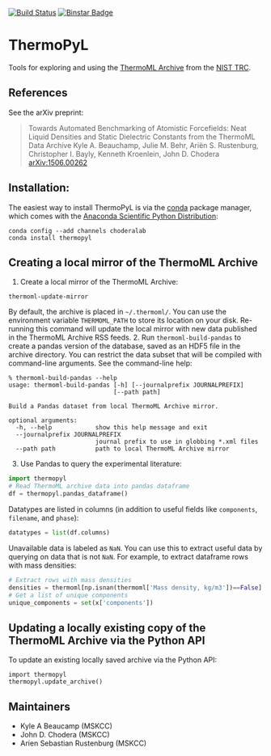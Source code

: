 [![Build Status](https://travis-ci.org/choderalab/thermopyl.png?branch=master)](https://travis-ci.org/choderalab/thermopyl)
[![Binstar Badge](https://binstar.org/choderalab/thermopyl-dev/badges/version.svg)](https://binstar.org/choderalab/thermopyl-dev)

ThermoPyL
=========

Tools for exploring and using the [ThermoML Archive](http://trc.nist.gov/ThermoML.html) from the [NIST TRC](http://trc.nist.gov).

## References

See the arXiv preprint:
> Towards Automated Benchmarking of Atomistic Forcefields: Neat Liquid Densities and Static Dielectric Constants from the ThermoML Data Archive
> Kyle A. Beauchamp, Julie M. Behr, Ariën S. Rustenburg, Christopher I. Bayly, Kenneth Kroenlein, John D. Chodera
> [arXiv:1506.00262](arXiv:1506.00262)

## Installation:

The easiest way to install ThermoPyL is via the [conda](http://conda.pydata.org/docs/) package manager, which comes with the [Anaconda Scientific Python Distribution](https://store.continuum.io/cshop/anaconda/):
```
conda config --add channels choderalab
conda install thermopyl
```

## Creating a local mirror of the ThermoML Archive

1.  Create a local mirror of the ThermoML Archive:
```
thermoml-update-mirror
```
By default, the archive is placed in `~/.thermoml/`.
You can use the environment variable `THERMOML_PATH` to store its location on your disk.
Re-running this command will update the local mirror with new data published in the ThermoML Archive RSS feeds.
2.  Run `thermoml-build-pandas` to create a pandas version of the database, saved as an HDF5 file in the archive directory.
You can restrict the data subset that will be compiled with command-line arguments. See the command-line help:
```
% thermoml-build-pandas --help
usage: thermoml-build-pandas [-h] [--journalprefix JOURNALPREFIX]
                             [--path path]

Build a Pandas dataset from local ThermoML Archive mirror.

optional arguments:
  -h, --help            show this help message and exit
  --journalprefix JOURNALPREFIX
                        journal prefix to use in globbing *.xml files
  --path path           path to local ThermoML Archive mirror
```
3.  Use Pandas to query the experimental literature:
```python
import thermopyl
# Read ThermoML archive data into pandas dataframe
df = thermopyl.pandas_dataframe()
```
Datatypes are listed in columns (in addition to useful fields like `components`, `filename`, and `phase`):
```python
datatypes = list(df.columns)
```
Unavailable data is labeled as `NaN`. You can use this to extract useful data by querying on data that is not `NaN`.
For example, to extract dataframe rows with mass densities:
```python
# Extract rows with mass densities
densities = thermoml[np.isnan(thermoml['Mass density, kg/m3'])==False]
# Get a list of unique components
unique_components = set(x['components'])
```

## Updating a locally existing copy of the ThermoML Archive via the Python API

To update an existing locally saved archive via the Python API:
```
import thermopyl
thermopyl.update_archive()
```

Maintainers
-----------

* Kyle A Beaucamp (MSKCC)
* John D. Chodera (MSKCC)
* Arien Sebastian Rustenburg (MSKCC)
